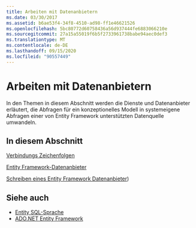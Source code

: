 ```yaml
---
title: Arbeiten mit Datenanbietern
ms.date: 03/30/2017
ms.assetid: b6ae53f4-34f8-4510-ad98-ff1e46621526
ms.openlocfilehash: 5bc80772d60758436a56d937444fe6883066210e
ms.sourcegitcommit: 27a15a55019f6b5f2733961738babe94aec0def3
ms.translationtype: MT
ms.contentlocale: de-DE
ms.lasthandoff: 09/15/2020
ms.locfileid: "90557449"
---
```

# <a name="working-with-data-providers"></a>Arbeiten mit Datenanbietern
In den Themen in diesem Abschnitt werden die Dienste und Datenanbieter erläutert, die Abfragen für ein konzeptionelles Modell in systemeigene Abfragen einer von Entity Framework unterstützten Datenquelle umwandeln.  
  
## <a name="in-this-section"></a>In diesem Abschnitt  
 [Verbindungs Zeichenfolgen](connection-strings.md)  
  
 [Entity Framework-Datenanbieter](data-providers.md)  
  
 [Schreiben eines Entity Framework Datenanbieter](/previous-versions/dotnet/netframework-4.0/ee789835(v=vs.100)))
  
## <a name="see-also"></a>Siehe auch

- [Entity SQL-Sprache](./language-reference/entity-sql-language.md)
- [ADO.NET Entity Framework](index.md)
